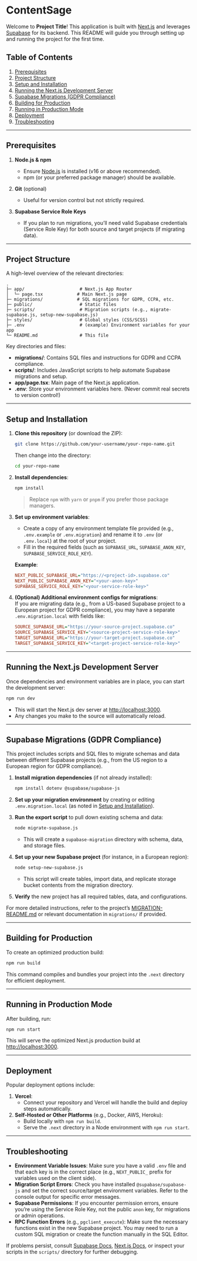 # ContentSage

Welcome to **Project Title**! This application is built with [Next.js](https://nextjs.org) and leverages [Supabase](https://supabase.com) for its backend. This README will guide you through setting up and running the project for the first time.

## Table of Contents

1. [Prerequisites](#prerequisites)  
2. [Project Structure](#project-structure)  
3. [Setup and Installation](#setup-and-installation)  
4. [Running the Next.js Development Server](#running-the-nextjs-development-server)  
5. [Supabase Migrations (GDPR Compliance)](#supabase-migrations-gdpr-compliance)  
6. [Building for Production](#building-for-production)  
7. [Running in Production Mode](#running-in-production-mode)  
8. [Deployment](#deployment)  
9. [Troubleshooting](#troubleshooting)  

---

## Prerequisites

1. **Node.js & npm**  
   - Ensure [Node.js](https://nodejs.org/) is installed (v16 or above recommended).
   - npm (or your preferred package manager) should be available.
   
2. **Git** (optional)  
   - Useful for version control but not strictly required.

3. **Supabase Service Role Keys**  
   - If you plan to run migrations, you’ll need valid Supabase credentials (Service Role Key) for both source and target projects (if migrating data).

---

## Project Structure

A high-level overview of the relevant directories:

```
.
├─ app/                     # Next.js App Router
│  └─ page.tsx             # Main Next.js page
├─ migrations/             # SQL migrations for GDPR, CCPA, etc.
├─ public/                  # Static files
├─ scripts/                 # Migration scripts (e.g., migrate-supabase.js, setup-new-supabase.js)
├─ styles/                  # Global styles (CSS/SCSS)
├─ .env                     # (example) Environment variables for your app
└─ README.md                # This file
```

Key directories and files:

- **migrations/**: Contains SQL files and instructions for GDPR and CCPA compliance.  
- **scripts/**: Includes JavaScript scripts to help automate Supabase migrations and setup.  
- **app/page.tsx**: Main page of the Next.js application.  
- **.env**: Store your environment variables here. (Never commit real secrets to version control!)

---

## Setup and Installation

1. **Clone this repository** (or download the ZIP):
   ```bash
   git clone https://github.com/your-username/your-repo-name.git
   ```
   Then change into the directory:
   ```bash
   cd your-repo-name
   ```

2. **Install dependencies**:
   ```bash
   npm install
   ```
   > Replace `npm` with `yarn` or `pnpm` if you prefer those package managers.

3. **Set up environment variables**:
   - Create a copy of any environment template file provided (e.g., `.env.example` or `.env.migration`) and rename it to `.env` (or `.env.local`) at the root of your project.  
   - Fill in the required fields (such as `SUPABASE_URL`, `SUPABASE_ANON_KEY`, `SUPABASE_SERVICE_ROLE_KEY`).

   **Example**:
   ```ini
   NEXT_PUBLIC_SUPABASE_URL="https://<project-id>.supabase.co"
   NEXT_PUBLIC_SUPABASE_ANON_KEY="<your-anon-key>"
   SUPABASE_SERVICE_ROLE_KEY="<your-service-role-key>"
   ```

4. **(Optional) Additional environment configs for migrations**:  
   If you are migrating data (e.g., from a US-based Supabase project to a European project for GDPR compliance), you may have a separate `.env.migration.local` with fields like:
   ```ini
   SOURCE_SUPABASE_URL="https://your-source-project.supabase.co"
   SOURCE_SUPABASE_SERVICE_KEY="<source-project-service-role-key>"
   TARGET_SUPABASE_URL="https://your-target-project.supabase.co"
   TARGET_SUPABASE_SERVICE_KEY="<target-project-service-role-key>"
   ```

---

## Running the Next.js Development Server

Once dependencies and environment variables are in place, you can start the development server:

```bash
npm run dev
```

- This will start the Next.js dev server at [http://localhost:3000](http://localhost:3000).
- Any changes you make to the source will automatically reload.

---

## Supabase Migrations (GDPR Compliance)

This project includes scripts and SQL files to migrate schemas and data between different Supabase projects (e.g., from the US region to a European region for GDPR compliance).

1. **Install migration dependencies** (if not already installed):
   ```bash
   npm install dotenv @supabase/supabase-js
   ```

2. **Set up your migration environment** by creating or editing `.env.migration.local` (as noted in [Setup and Installation](#setup-and-installation)).

3. **Run the export script** to pull down existing schema and data:
   ```bash
   node migrate-supabase.js
   ```
   - This will create a `supabase-migration` directory with schema, data, and storage files.

4. **Set up your new Supabase project** (for instance, in a European region):
   ```bash
   node setup-new-supabase.js
   ```
   - This script will create tables, import data, and replicate storage bucket contents from the migration directory.

5. **Verify** the new project has all required tables, data, and configurations.

For more detailed instructions, refer to the project’s [MIGRATION-README.md](./MIGRATION-README.md) or relevant documentation in `migrations/` if provided.

---

## Building for Production

To create an optimized production build:

```bash
npm run build
```

This command compiles and bundles your project into the `.next` directory for efficient deployment.

---

## Running in Production Mode

After building, run:

```bash
npm run start
```

This will serve the optimized Next.js production build at [http://localhost:3000](http://localhost:3000).

---

## Deployment

Popular deployment options include:

1. **Vercel**:  
   - Connect your repository and Vercel will handle the build and deploy steps automatically.
2. **Self-Hosted or Other Platforms** (e.g., Docker, AWS, Heroku):  
   - Build locally with `npm run build`.  
   - Serve the `.next` directory in a Node environment with `npm run start`.

---

## Troubleshooting

- **Environment Variable Issues**: Make sure you have a valid `.env` file and that each key is in the correct place (e.g., `NEXT_PUBLIC_` prefix for variables used on the client side).
- **Migration Script Errors**: Check you have installed `@supabase/supabase-js` and set the correct source/target environment variables. Refer to the console output for specific error messages.
- **Supabase Permissions**: If you encounter permission errors, ensure you’re using the Service Role Key, not the public `anon` key, for migrations or admin operations.
- **RPC Function Errors** (e.g., `pgclient_execute`): Make sure the necessary functions exist in the new Supabase project. You may need to run a custom SQL migration or create the function manually in the SQL Editor.

If problems persist, consult [Supabase Docs](https://supabase.com/docs), [Next.js Docs](https://nextjs.org/docs), or inspect your scripts in the `scripts/` directory for further debugging.
